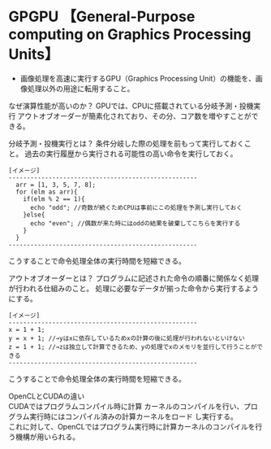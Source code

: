 # GPGPU 【General-Purpose computing on Graphics Processing Units】

- 画像処理を高速に実行するGPU（Graphics Processing Unit）の機能を、画像処理以外の用途に転用すること。




なぜ演算性能が高いのか？
GPUでは、CPUに搭載されている分岐予測・投機実行 アウトオブオーダーが簡素化されており、その分、コア数を増やすことができる。

分岐予測・投機実行とは？
条件分岐した際の処理を前もって実行しておくこと。 過去の実行履歴から実行される可能性の高い命令を実行しておく。

```
[イメージ]
----------------------------------------------------
  arr = [1, 3, 5, 7, 8];
  for (elm as arr){  
    if(elm % 2 == 1){
      echo "odd"; //奇数が続くためCPUは事前にこの処理を予測し実行しておく
    }else{
      echo "even"; //偶数が来た時にはoddの結果を破棄してこちらを実行する
    }
  }
----------------------------------------------------
```
こうすることで命令処理全体の実行時間を短縮できる。

アウトオブオーダーとは？
プログラムに記述された命令の順番に関係なく処理が行われる仕組みのこと。
処理に必要なデータが揃った命令から実行するようにする。

```
[イメージ]
----------------------------------------------------
x = 1 + 1;
y = x + 1; //→yはxに依存しているためxの計算の後に処理が行われないといけない
z = 1 + 1; //→zは独立して計算できるため、yの処理でxのメモリを並行して行うことができる
----------------------------------------------------
```
こうすることで命令処理全体の実行時間を短縮できる。




OpenCLとCUDAの違い  
CUDAではプログラムコンパイル時に計算 カーネルのコンパイルを行い、プログラム実行時にはコンパイル済みの計算カーネルをロード し実行する。   
これに対して、OpenCLではプログラム実行時に計算カーネルのコンパイルを行 う機構が用いられる。  